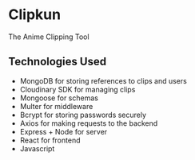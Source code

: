 # Clipkun
The Anime Clipping Tool

## Technologies Used
- MongoDB for storing references to clips and users
- Cloudinary SDK for managing clips
- Mongoose for schemas
- Multer for middleware
- Bcrypt for storing passwords securely
- Axios for making requests to the backend
- Express + Node for server
- React for frontend
- Javascript
